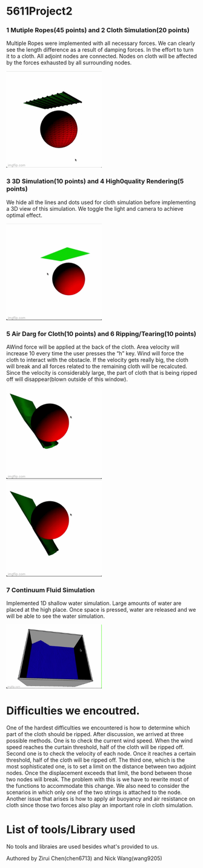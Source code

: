 # 5611Project2

### 1 Mutiple Ropes(45 points) and 2 Cloth Simulation(20 points)
Multiple Ropes were implemented with all necessary forces. We can clearly see the length difference as a result of damping forces. In the effort to turn it to a cloth. All adjoint nodes are connected. Nodes on cloth will be affected by the forces exhausted by all surrounding nodes. 

<img src="VideoSrc/mutiRope.gif" alt="drawing" width="50%"/> <br />

### 3 3D Simulation(10 points) and 4 High0quality Rendering(5 points)
We hide all the lines and dots used for cloth simulation before implementing a 3D view of this simulation. We toggle the light and camera to achieve optimal effect. 

<img src="VideoSrc/3D.gif" alt="drawing" width="50%"/> <br />

### 5 Air Darg for Cloth(10 points) and 6 Ripping/Tearing(10 points)
AWind force will be applied at the back of the cloth. Area velocity will increase 10 every time the user presses the “h” key. Wind will force the cloth to interact with the obstacle. If the velocity gets really big, the cloth will break and all forces related to the remaining cloth will be recalcuted. Since the velocity is considerably large, the part of cloth that is being ripped off will disappear(blown outside of this window). 
<img src="VideoSrc/air.gif" alt="drawing" width="50%"/> <br />
<img src="VideoSrc/break.gif" alt="drawing" width="50%"/> <br />

### 7 Continuum Fluid Simulation 
Implemented 1D shallow water simulation. Large amounts of water are placed at the high place. Once space is pressed, water are released and we will be able to see the water simulation. 

<img src="VideoSrc/water.gif" alt="drawing" width="50%"/> <br />


# Difficulties we encoutred. 
One of the hardest difficulties we encountered is how to determine which part of the cloth should be ripped. After discussion, we arrived at three possible methods. One is to check the current wind speed. When the wind speed reaches the curtain threshold, half of the cloth will be ripped off. Second one is to check the velocity of each node. Once it reaches a certain threshold, half of the cloth will be ripped off. The third one, which is the most sophisticated one, is to set a limit on the distance between two adjoint nodes. Once the displacement exceeds that limit, the bond between those two nodes will break. The problem with this is we have to rewrite most of the functions to accommodate this change. We also need to consider the scenarios in which only one of the two strings is attached to the node.
Another issue that arises is how to apply air buoyancy and air resistance on cloth since those two forces also play an important role in cloth simulation. 

# List of tools/Library used
No tools and libraies are used besides what's provided to us. 

Authored by Zirui Chen(chen6713) and Nick Wang(wang9205)






